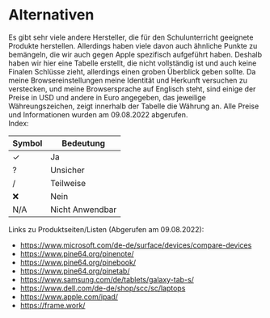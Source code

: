 # Alternativen
Es gibt sehr viele andere Hersteller, die für den Schulunterricht geeignete Produkte herstellen.
Allerdings haben viele davon auch ähnliche Punkte zu bemängeln, die wir auch gegen Apple spezifisch aufgeführt haben.
Deshalb haben wir hier eine Tabelle erstellt, die nicht vollständig ist und auch keine Finalen Schlüsse zieht, allerdings einen groben Überblick geben sollte.
Da meine Browsereinstellungen meine Identität und Herkunft versuchen zu verstecken, und meine Browsersprache auf Englisch steht, sind einige der Preise in USD und andere in Euro angegeben, das jeweilige Währeungszeichen, zeigt innerhalb der Tabelle die Währung an. 
Alle Preise und Informationen wurden am 09.08.2022 abgerufen.<br/>
Index:

| Symbol | Bedeutung |
|--------|-----------|
| ✓      | Ja        |
| ?      | Unsicher  |
| /      | Teilweise |
| ❌     | Nein      |
| N/A    | Nicht Anwendbar |


Links zu Produktseiten/Listen (Abgerufen am 09.08.2022):
- https://www.microsoft.com/de-de/surface/devices/compare-devices
- https://www.pine64.org/pinenote/
- https://www.pine64.org/pinebook/
- https://www.pine64.org/pinetab/
- https://www.samsung.com/de/tablets/galaxy-tab-s/
- https://www.dell.com/de-de/shop/scc/sc/laptops
- https://www.apple.com/ipad/
- https://frame.work/
